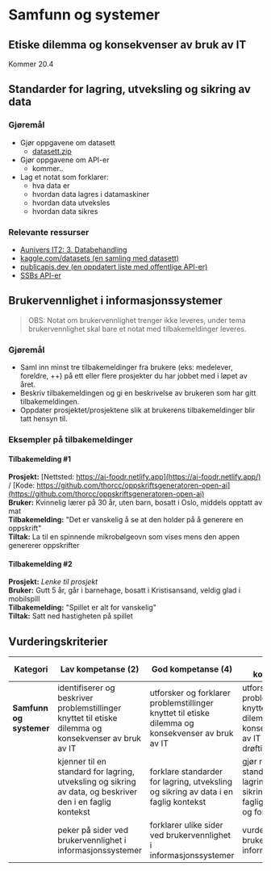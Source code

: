 # Samfunn og systemer


## Etiske dilemma og konsekvenser av bruk av IT

Kommer 20.4

## Standarder for lagring, utveksling og sikring av data

### Gjøremål

- Gjør oppgavene om datasett
  - [datasett.zip](./datasett.zip)
- Gjør oppgavene om API-er
  - kommer..
- Lag et notat som forklarer:
  - hva data er
  - hvordan data lagres i datamaskiner
  - hvordan data utveksles
  - hvordan data sikres

### Relevante ressurser

- [Aunivers IT2: 3. Databehandling](https://aunivers.no/fagpakker/realfag/informasjonsteknologi-1-2/it-2/3-databehandling)
- [kaggle.com/datasets (en samling med datasett)](https://www.kaggle.com/datasets)
- [publicapis.dev (en oppdatert liste med offentlige API-er)](https://publicapis.dev/)
- [SSBs API-er](https://www.ssb.no/api)

## Brukervennlighet i informasjonssystemer

> OBS: Notat om brukervennlighet trenger ikke leveres, under tema brukervennlighet skal bare et notat med tilbakemeldinger leveres.

### Gjøremål

- Saml inn minst tre tilbakemeldinger fra brukere  (eks: medelever, foreldre, ++) på ett eller flere prosjekter du har jobbet med i løpet av året.
- Beskriv tilbakemeldingen og gi en beskrivelse av brukeren som har gitt tilbakemeldingen.
- Oppdater prosjektet/prosjektene slik at brukerens tilbakemeldinger blir tatt hensyn til.

### Eksempler på tilbakemeldinger

#### Tilbakemelding #1

**Prosjekt:** [Nettsted: https://ai-foodr.netlify.app](https://ai-foodr.netlify.app/) / [Kode: https://github.com/thorcc/oppskriftsgeneratoren-open-ai](https://github.com/thorcc/oppskriftsgeneratoren-open-ai)  
**Bruker:** Kvinnelig lærer på 30 år, uten barn, bosatt i Oslo, middels opptatt av mat  
**Tilbakemelding:** "Det er vanskelig å se at den holder på å generere en oppskrift"  
**Tiltak:** La til en spinnende mikrobølgeovn som vises mens den appen genererer oppskrifter

#### Tilbakemelding #2

**Prosjekt:** *Lenke til prosjekt*  
**Bruker:** Gutt 5 år, går i barnehage, bosatt i Kristisansand, veldig glad i mobilspill   
**Tilbakemelding:** "Spillet er alt for vanskelig"  
**Tiltak:** Satt ned hastigheten på spillet

## Vurderingskriterier

| Kategori                | Lav kompetanse (2)                                                                                        | God kompetanse (4)                                                                                | Utmerket kompetanse (6)                                                                                               |
| ----------------------- | --------------------------------------------------------------------------------------------------------- | ------------------------------------------------------------------------------------------------- | --------------------------------------------------------------------------------------------------------------------- |
| **Samfunn og systemer** | identifiserer og beskriver problemstillinger knyttet til etiske dilemma og konsekvenser av bruk av IT     | utforsker og forklarer problemstillinger knyttet til etiske dilemma og konsekvenser av bruk av IT | utforsker og vurderer problemstillinger knyttet til etiske dilemma og konsekvenser av bruk av IT ved kritisk drøfting |
|                         | kjenner til en standard for lagring, utveksling og sikring av data, og beskriver den i en faglig kontekst | forklare standarder for lagring, utveksling og sikring av data i en faglig kontekst               | gjør rede for standarder for lagring, utveksling og sikring av data med faglige begrunnelser og forklaringer          |
|                         | peker på sider ved brukervennlighet i informasjonssystemer                                                | forklarer ulike sider ved brukervennlighet i informasjonssystemer                                 | vurderer brukervennlighet i informasjonssystemer                                                                      |

